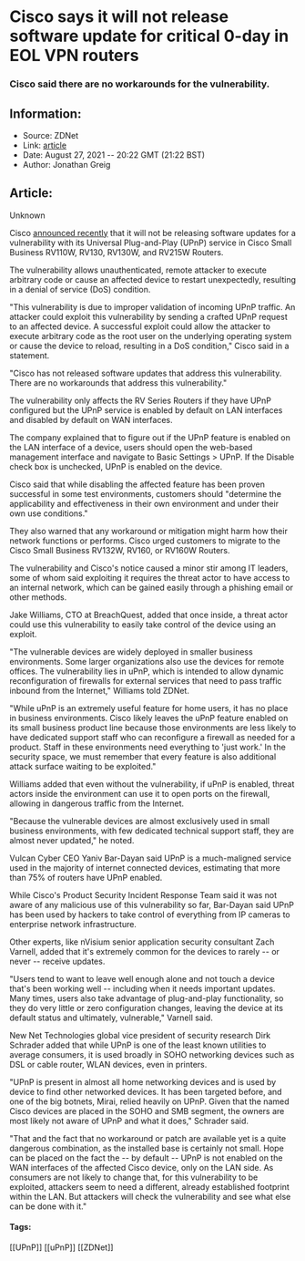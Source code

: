 # Cisco says it will not release software update for critical 0-day in EOL VPN routers
### Cisco said there are no workarounds for the vulnerability.

## Information:
+ Source: ZDNet
+ Link: [article](https://www.zdnet.com/article/cisco-not-planning-to-fix-critical-0-day-rce-vulnerability-in-eol-vpn-routers/)
+ Date: August 27, 2021 -- 20:22 GMT (21:22 BST)
+ Author: Jonathan Greig


## Article:
Unknown

Cisco [announced recently](https://tools.cisco.com/security/center/content/CiscoSecurityAdvisory/cisco-sa-cisco-sb-rv-overflow-htpymMB5) that it will not be releasing software updates for a vulnerability with its Universal Plug-and-Play (UPnP) service in Cisco Small Business RV110W, RV130, RV130W, and RV215W Routers.

The vulnerability allows unauthenticated, remote attacker to execute arbitrary code or cause an affected device to restart unexpectedly, resulting in a denial of service (DoS) condition.

"This vulnerability is due to improper validation of incoming UPnP traffic. An attacker could exploit this vulnerability by sending a crafted UPnP request to an affected device. A successful exploit could allow the attacker to execute arbitrary code as the root user on the underlying operating system or cause the device to reload, resulting in a DoS condition," Cisco said in a statement. 

"Cisco has not released software updates that address this vulnerability. There are no workarounds that address this vulnerability."

The vulnerability only affects the RV Series Routers if they have UPnP configured but the UPnP service is enabled by default on LAN interfaces and disabled by default on WAN interfaces.

The company explained that to figure out if the UPnP feature is enabled on the LAN interface of a device, users should open the web-based management interface and navigate to Basic Settings > UPnP. If the Disable check box is unchecked, UPnP is enabled on the device.

Cisco said that while disabling the affected feature has been proven successful in some test environments, customers should "determine the applicability and effectiveness in their own environment and under their own use conditions." 






They also warned that any workaround or mitigation might harm how their network functions or performs. Cisco urged customers to migrate to the Cisco Small Business RV132W, RV160, or RV160W Routers.

The vulnerability and Cisco's notice caused a minor stir among IT leaders, some of whom said exploiting it requires the threat actor to have access to an internal network, which can be gained easily through a phishing email or other methods. 

Jake Williams, CTO at BreachQuest, added that once inside, a threat actor could use this vulnerability to easily take control of the device using an exploit. 

"The vulnerable devices are widely deployed in smaller business environments. Some larger organizations also use the devices for remote offices. The vulnerability lies in uPnP, which is intended to allow dynamic reconfiguration of firewalls for external services that need to pass traffic inbound from the Internet," Williams told ZDNet. 

"While uPnP is an extremely useful feature for home users, it has no place in business environments. Cisco likely leaves the uPnP feature enabled on its small business product line because those environments are less likely to have dedicated support staff who can reconfigure a firewall as needed for a product. Staff in these environments need everything to 'just work.' In the security space, we must remember that every feature is also additional attack surface waiting to be exploited." 

Williams added that even without the vulnerability, if uPnP is enabled, threat actors inside the environment can use it to open ports on the firewall, allowing in dangerous traffic from the Internet. 

"Because the vulnerable devices are almost exclusively used in small business environments, with few dedicated technical support staff, they are almost never updated," he noted.

Vulcan Cyber CEO Yaniv Bar-Dayan said UPnP is a much-maligned service used in the majority of internet connected devices, estimating that more than 75% of routers have UPnP enabled. 

While Cisco's Product Security Incident Response Team said it was not aware of any malicious use of this vulnerability so far, Bar-Dayan said UPnP has been used by hackers to take control of everything from IP cameras to enterprise network infrastructure. 

Other experts, like nVisium senior application security consultant Zach Varnell, added that it's extremely common for the devices to rarely -- or never -- receive updates. 

"Users tend to want to leave well enough alone and not touch a device that's been working well -- including when it needs important updates. Many times, users also take advantage of plug-and-play functionality, so they do very little or zero configuration changes, leaving the device at its default status and ultimately, vulnerable," Varnell said. 

New Net Technologies global vice president of security research Dirk Schrader added that while UPnP is one of the least known utilities to average consumers, it is used broadly in SOHO networking devices such as DSL or cable router, WLAN devices, even in printers. 

"UPnP is present in almost all home networking devices and is used by device to find other networked devices. It has been targeted before, and one of the big botnets, Mirai, relied heavily on UPnP. Given that the named Cisco devices are placed in the SOHO and SMB segment, the owners are most likely not aware of UPnP and what it does," Schrader said. 

"That and the fact that no workaround or patch are available yet is a quite dangerous combination, as the installed base is certainly not small. Hope can be placed on the fact the -- by default -- UPnP is not enabled on the WAN interfaces of the affected Cisco device, only on the LAN side. As consumers are not likely to change that, for this vulnerability to be exploited, attackers seem to need a different, already established footprint within the LAN. But attackers will check the vulnerability and see what else can be done with it."





#### Tags:
[[UPnP]] [[uPnP]] [[ZDNet]]
